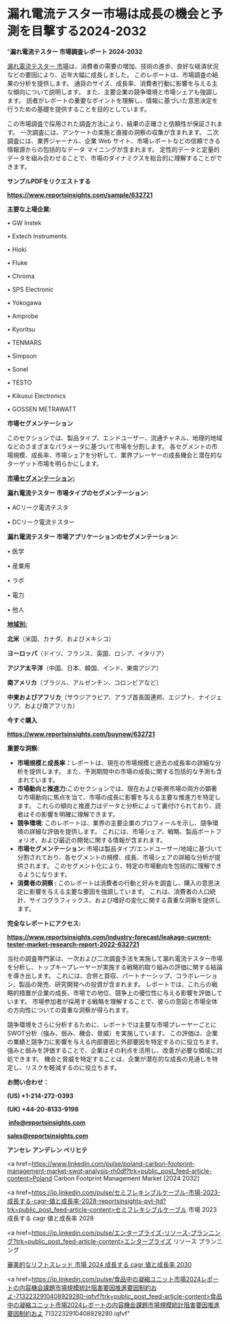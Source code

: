 # 漏れ電流テスター市場は成長の機会と予測を目撃する2024-2032

"<strong>漏れ電流テスター 市場調査レポート 2024-2032</strong>

<a href=https://www.reportsinsights.com/sample/632721>漏れ電流テスター 市場</a>は、消費者の需要の増加、技術の進歩、良好な経済状況などの要因により、近年大幅に成長しました。 このレポートは、市場調査の結果の分析を提供します。 通貨のサイズ、成長率、消費者行動に影響を与える主な傾向について説明します。 また、主要企業の競争環境と市場シェアも強調します。 読者がレポートの重要なポイントを理解し、情報に基づいた意思決定を行うための基礎を提供することを目的としています。

この市場調査で採用された調査方法により、結果の正確さと信頼性が保証されます。 一次調査には、アンケートの実施と直接の洞察の収集が含まれます。 二次調査には、業界ジャーナル、企業 Web サイト、市場レポートなどの信頼できる情報源からの包括的なデータ マイニングが含まれます。 定性的データと定量的データを組み合わせることで、市場のダイナミクスを総合的に理解することができます。

<strong><b>サンプルPDFをリクエストする</b></strong>

<a href=https://www.reportsinsights.com/sample/632721><strong><u>https://www.reportsinsights.com/sample/632721</u></strong></a>

<strong>主要な上場企業:</strong>

• GW Instek

• Extech Instruments

• Hioki

• Fluke

• Chroma

• SPS Electronic

• Yokogawa

• Amprobe

• Kyoritsu

• TENMARS

• Simpson

• Sonel

• TESTO

• Kikusui Electronics

• GOSSEN METRAWATT

<strong>市場セグメンテーション</strong>

このセクションでは、製品タイプ、エンドユーザー、流通チャネル、地理的地域などのさまざまなパラメータに基づいて市場を分割します。 各セグメントの市場規模、成長率、市場シェアを分析して、業界プレーヤーの成長機会と潜在的なターゲット市場を明らかにします。

<strong><u>市場セグメンテーション</u></strong><strong><u>:</u></strong>

<strong>漏れ電流テスター 市場タイプのセグメンテーション:</strong>

• ACリーク電流テスタ

• DCリーク電流テスター

<strong>漏れ電流テスター 市場アプリケーションのセグメンテーション:</strong>

• 医学

• 産業用

• ラボ

• 電力

• 他人

<strong><u>地域別</u></strong><strong><u>:</u></strong>

<strong>北米</strong>（米国、カナダ、およびメキシコ）

<strong>ヨーロッパ</strong>（ドイツ、フランス、英国、ロシア、イタリア）

<strong>アジア太平洋</strong>（中国、日本、韓国、インド、東南アジア）

<strong>南アメリカ</strong>（ブラジル、アルゼンチン、コロンビアなど）

<strong>中東およびアフリカ</strong>（サウジアラビア、アラブ首長国連邦、エジプト、ナイジェリア、および南アフリカ）

<strong>今すぐ購入</strong>

<a href=https://www.reportsinsights.com/buynow/632721><strong><u>https://www.reportsinsights.com/buynow/632721</u></strong></a>

<strong>重要な洞察:</strong>
<ul>
  <li><strong>市場規模と成長率：</strong>レポートは、現在の市場規模と過去の成長率の詳細な分析を提供します。 また、予測期間中の市場の成長に関する包括的な予測も含まれています。</li>
  <li><strong>市場動向と推進力:</strong>このセクションでは、現在および新興市場の両方の顕著な市場動向に焦点を当て、市場の成長に影響を与える主要な推進力を特定します。 これらの傾向と推進力はデータと分析によって裏付けられており、読者はその影響を明確に理解できます。</li>
  <li><strong>競争環境</strong>: このレポートは、業界の主要企業のプロフィールを示し、競争環境の詳細な評価を提供します。 これには、市場シェア、戦略、製品ポートフォリオ、および最近の開発に関する情報が含まれます。</li>
  <li><strong>市場セグメンテーション: </strong>市場は製品タイプ/エンドユーザー/地域に基づいて分割されており、各セグメントの規模、成長、市場シェアの詳細な分析が提供されます。 このセグメント化により、特定の市場動向を包括的に理解できるようになります。</li>
  <li><strong>消費者の洞察 : </strong>このレポートは消費者の行動と好みを調査し、購入の意思決定に影響を与える主要な要因を強調しています。 これは、消費者の人口統計、サイコグラフィックス、および嗜好の変化に関する貴重な洞察を提供します。</li>
</ul>
<strong>完全なレポートにアクセス:</strong>

<a href=https://www.reportsinsights.com/industry-forecast/leakage-current-tester-market-research-report-2022-632721><strong><u><b>https://www.reportsinsights.com/industry-forecast/leakage-current-tester-market-research-report-2022-632721</b></u></strong></a>

当社の調査専門家は、一次および二次調査手法を実施して漏れ電流テスター市場を分析し、トップキープレーヤーが実施する戦略的取り組みの評価に関する結論を導き出します。 これには、合併と買収、パートナーシップ、コラボレーション、製品の発売、研究開発への投資が含まれます。 レポートでは、これらの戦略的措置が企業の成長、市場での地位、競争上の優位性に与える影響を評価しています。 市場参加者が採用する戦略を理解することで、彼らの意図と市場全体の方向性についての貴重な洞察が得られます。

競争環境をさらに分析するために、レポートでは主要な市場プレーヤーごとにSWOT分析（強み、弱み、機会、脅威）を実施しています。 この評価は、企業の業績と競争力に影響を与える内部要因と外部要因を特定するのに役立ちます。 強みと弱みを評価することで、企業はその利点を活用し、改善が必要な領域に対処できます。 機会と脅威を特定することは、企業が潜在的な成長の見通しを特定し、リスクを軽減するのに役立ちます。

<strong>お問い合わせ：</strong>

<strong>(US) +1-214-272-0393</strong>

<strong>(UK) +44-20-8133-9198</strong>

<strong> </strong><a href=info@reportsinsights.com><strong><u>info@reportsinsights.com</u></strong></a>

<a href=sales@reportsinsights.com><strong><u>sales@reportsinsights.com</u></strong></a>

<strong>アンセレ アンデレン ベリヒテ</strong>

<a href=https://www.linkedin.com/pulse/poland-carbon-footprint-management-market-swot-analysis-rh0df?trk=public_post_feed-article-content>Poland Carbon Footprint Management Market [2024 2032]</a>

<a href=https://jp.linkedin.com/pulse/セミフレキシブルケーブル-市場-2023-成長する-cagr-値と成長率-2028-reportsinsights-pvt-ltd?trk=public_post_feed-article-content>セミフレキシブルケーブル 市場 2023 成長する cagr 値と成長率 2028</a>

<a href=https://jp.linkedin.com/pulse/エンタープライズ-リソース-プランニング?trk=public_post_feed-article-content>エンタープライズ リソース プランニング</a>

<a href=https://www.linkedin.com/pulse/審美的なリフトスレッド-市場-2024-成長する-cagr-値と成長率-2030-healthscope-news-245-44paf/>審美的なリフトスレッド 市場 2024 成長する cagr 値と成長率 2030</a>

<a href=https://jp.linkedin.com/pulse/食品中の凝縮ユニット市場2024レポートの内容機会課題市場規模統計阻害要因推進要因制約およ-7132232910408929280-iqfvf?trk=public_post_feed-article-content>食品中の凝縮ユニット市場2024レポートの内容機会課題市場規模統計阻害要因推進要因制約およ 7132232910408929280 iqfvf</a>"
